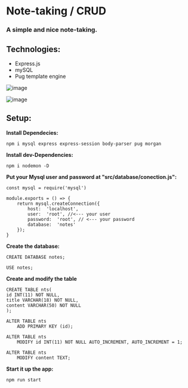Note-taking / CRUD
========

### A simple and nice note-taking.

## Technologies:
- Express.js
- mySQL
- Pug template engine

![image](https://user-images.githubusercontent.com/61896147/86874527-8b2c4c00-c0ae-11ea-948e-1110c58966f7.png)

![image](https://user-images.githubusercontent.com/61896147/86874617-b6af3680-c0ae-11ea-84bd-4150193381a1.png)

## Setup:

**Install Dependecies:**
```
npm i mysql express express-session body-parser pug morgan
```
**Install dev-Dependencies:**

```
npm i nodemon -D
```

**Put your Mysql user and password at "src/database/conection.js":**

```
const mysql = require('mysql')

module.exports = () => {
    return mysql.createConnection({
        host:  'localhost', 
        user:  'root', //<--- your user
        password:  'root', // <--- your password
        database:  'notes'
    });
}
```

**Create the database:**

```
CREATE DATABASE notes;

USE notes;
```

**Create and modify the table**

```
CREATE TABLE nts(
id INT(11) NOT NULL,
title VARCHAR(18) NOT NULL,
content VARCHAR(50) NOT NULL
);

ALTER TABLE nts
    ADD PRIMARY KEY (id);

ALTER TABLE nts
    MODIFY id INT(11) NOT NULL AUTO_INCREMENT, AUTO_INCREMENT = 1;

ALTER TABLE nts
    MODIFY content TEXT;
```

**Start it up the app:**
```
npm run start
```
